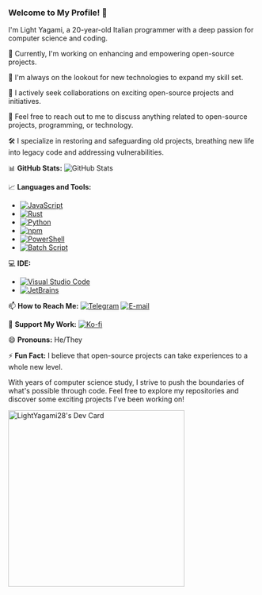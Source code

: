 ### Welcome to My Profile! 👋

I'm Light Yagami, a 20-year-old Italian programmer with a deep passion for computer science and coding.

🔭 Currently, I'm working on enhancing and empowering open-source projects.

🌱 I'm always on the lookout for new technologies to expand my skill set.

👯 I actively seek collaborations on exciting open-source projects and initiatives.

💬 Feel free to reach out to me to discuss anything related to open-source projects, programming, or technology.

🛠️ I specialize in restoring and safeguarding old projects, breathing new life into legacy code and addressing vulnerabilities.

📊 **GitHub Stats:**
![GitHub Stats](https://github-readme-stats.vercel.app/api?username=LightYagami28&show_icons=true&theme=radical&include_all_commits=true&count_private=true)

📈 **Languages and Tools:**
- [![JavaScript](https://img.shields.io/badge/JavaScript-ES6-yellow?style=for-the-badge&logo=javascript)](https://developer.mozilla.org/en-US/docs/Web/JavaScript)
- [![Rust](https://img.shields.io/badge/Rust-000000?style=for-the-badge&logo=rust&logoColor=white)](https://www.rust-lang.org/)
- [![Python](https://img.shields.io/badge/Python-3776AB?style=for-the-badge&logo=python&logoColor=white)](https://www.python.org/downloads/)
- [![npm](https://img.shields.io/badge/npm-CB3837?style=for-the-badge&logo=npm)](https://www.npmjs.com/get-npm)
- [![PowerShell](https://img.shields.io/badge/PowerShell-5391FE?style=for-the-badge&logo=powershell&logoColor=white)](https://docs.microsoft.com/en-us/powershell/scripting/install/installing-powershell)
- [![Batch Script](https://img.shields.io/badge/Batch-007ACC?style=for-the-badge&logo=windows&logoColor=white)](https://www.tutorialspoint.com/batch_script/batch_script_introduction.htm)

💻 **IDE:**
- [![Visual Studio Code](https://img.shields.io/badge/Visual%20Studio%20Code-007ACC?style=for-the-badge&logo=visual-studio-code&logoColor=white)](https://code.visualstudio.com/download)
- [![JetBrains](https://img.shields.io/badge/JetBrains-000000?style=for-the-badge&logo=jetbrains&logoColor=white)](https://www.jetbrains.com/)

📫 **How to Reach Me:**
[![Telegram](https://img.shields.io/badge/Telegram-%40LightYagami28-2CA5E0?style=for-the-badge&logo=telegram)](https://t.me/LightYagami28)
[![E-mail](https://img.shields.io/badge/E--mail-maule2703%40ik.me-red?style=for-the-badge)](mailto:maule2703@ik.me)

💖 **Support My Work:**
[![Ko-fi](https://img.shields.io/badge/Support%20Me%20on-Ko--fi-brightgreen?style=for-the-badge&logo=ko-fi)](https://ko-fi.com/lightyagami28)

😄 **Pronouns:** He/They

⚡ **Fun Fact:** I believe that open-source projects can take experiences to a whole new level.

With years of computer science study, I strive to push the boundaries of what's possible through code. Feel free to explore my repositories and discover some exciting projects I've been working on!


<a href="https://app.daily.dev/lightyagami28"><img src="https://api.daily.dev/devcards/v2/H7vpMs3rU0xoJBvWAn3pN.png?type=default&r=0cm" width="356" alt="LightYagami28's Dev Card"/></a>